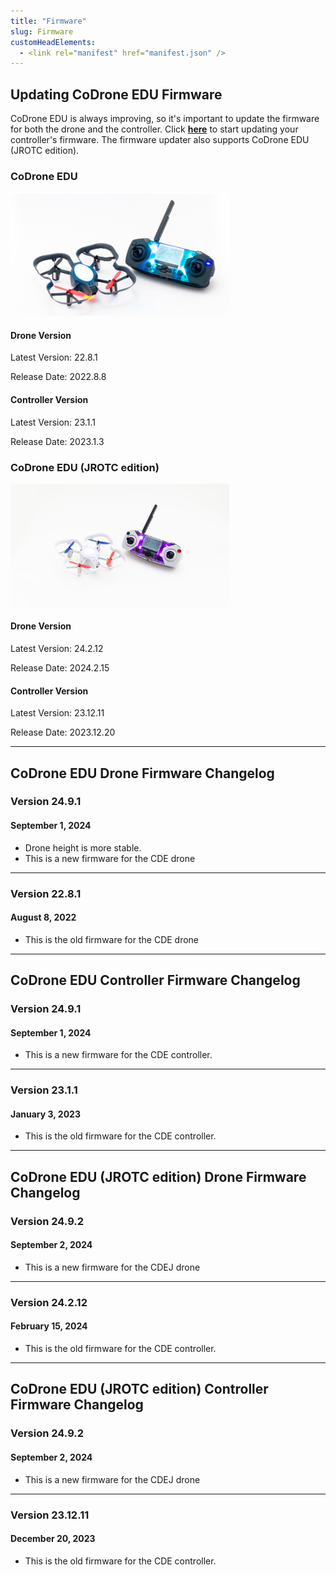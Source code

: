 ```yaml
---
title: "Firmware"
slug: Firmware
customHeadElements:
  - <link rel="manifest" href="manifest.json" />
---
```


## Updating CoDrone EDU Firmware
CoDrone EDU is always improving, so it's important to update the firmware for both the drone and the controller. Click **<a href="https://codrone.robolink.com/edu/updater/">here</a>** to start updating your controller's firmware. The firmware updater also supports CoDrone EDU (JROTC edition).

<div className="firmware-row">
  <div className="firmware_div">
    <h3>CoDrone EDU</h3>
    <div className="firmware_div-fig">
      <img src="/img/CDE/drone_remote-4.png" width="350px"/>
    </div>
    <h4>Drone Version</h4>
    <p>Latest Version: 22.8.1</p>
    <p>Release Date: 2022.8.8</p>
    <h4>Controller Version</h4>
    <p>Latest Version: 23.1.1</p>
    <p>Release Date: 2023.1.3</p>
</div>

  <div className="firmware_div">
    <h3>CoDrone EDU (JROTC edition)</h3>
    <div className="firmware_div-fig">
      <img src="/img/CDE/drone_remote_cdej-3.jpg" width="350px"/>
    </div>
    <h4>Drone Version</h4>
    <p>Latest Version: 24.2.12</p>
    <p>Release Date: 2024.2.15</p>
    <h4>Controller Version</h4>
    <p>Latest Version: 23.12.11</p>
    <p>Release Date: 2023.12.20</p>
  </div>
</div>

<hr className="section_hr"/>

## CoDrone EDU Drone Firmware Changelog

### Version 24.9.1
#### September 1, 2024
- Drone height is more stable.
- This is a new firmware for the CDE drone

<hr/>

### Version 22.8.1
#### August 8, 2022
- This is the old firmware for the CDE drone

<hr className="section_hr"/>

## CoDrone EDU Controller Firmware Changelog

### Version 24.9.1
#### September 1, 2024
- This is a new firmware for the CDE controller. 

<hr/>

### Version 23.1.1
#### January 3, 2023
- This is the old firmware for the CDE controller.

<hr className="section_hr"/>

## CoDrone EDU (JROTC edition) Drone Firmware Changelog

### Version 24.9.2
#### September 2, 2024
- This is a new firmware for the CDEJ drone

<hr/>

### Version 24.2.12
#### February 15, 2024
- This is the old firmware for the CDE controller.

<hr className="section_hr"/>

## CoDrone EDU (JROTC edition) Controller Firmware Changelog

### Version 24.9.2
#### September 2, 2024
- This is a new firmware for the CDEJ drone

<hr/>

### Version 23.12.11
#### December 20, 2023
- This is the old firmware for the CDE controller.
